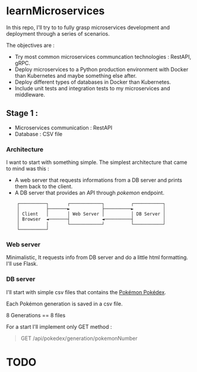 # learnMicroservices

In this repo, I'll try to to fully grasp microservices development and deployment through a series of scenarios.

The objectives are :
 - Try most common microservices communcation technologies : RestAPI, gRPC.
 - Deploy microservices to a Python production environment with Docker than Kubernetes and maybe something else after.
 - Deploy different types of databases in Docker than Kubernetes.
 - Include unit tests and integration tests to my microservices and middleware.

## Stage 1 :

 - Microservices communication : RestAPI
 - Database : CSV file

### Architecture

I want to start with something simple.
The simplest architecture that came to mind was this :

 - A web server that requests informations from a DB server and prints them back to the client.
 - A DB server that provides an API through *pokemon* endpoint.

```
	┌──────────┐       ┌────────────┐          ┌───────────┐
	│          ├───────►            ├──────────►           │
	│ Client   │       │ Web Server │          │ DB Server │
	│ Browser  ◄───────┤            ◄──────────┤           │
	│          │       └────────────┘          └───────────┘
	└──────────┘
```

### Web server

Minimalistic, It requests info from DB server and do a little html formatting.
I'll use Flask.

### DB server

I'll start with simple csv files that contains the [Pokémon Pokédex](https://pokemondb.net/pokedex).

Each Pokémon generation is saved in a csv file.

8 Generations == 8 files

For a start I'll implement only GET method :

> GET /api/pokedex/generation/pokemonNumber


# TODO